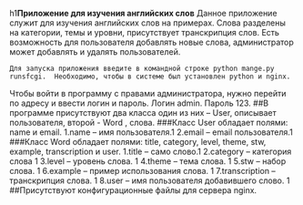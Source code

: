 h1**Приложение для изучения английских слов**
	Данное приложение служит для изучения английских слов на примерах. Слова разделены на категории, темы и уровни, присутствует транскрипция слов. Есть возможность для пользователя добавлять новые слова, администратор может добавлять и удалять пользователей.
	
	Для запуска приложения введите в командной строке python mange.py runsfcgi.  Необходимо, чтобы в системе был установлен python и nginx.
	
Чтобы войти в программу с правами администратора, нужно перейти по адресу  и ввести логин и пароль. Логин   admin. Пароль  123.
##В программе присутствуют два класса один из них – User, описывает пользователя, второй - Word , слова.
###Класс User обладает полями: name и email.
1.name – имя пользователя.1
2.email – email пользователя.1
###Класс Word обладает полями: title, category, level, theme, stw, example, transcription и user.
1.title – само слово.1
2.category – категория слова 1
3.level – уровень слова. 1
4.theme – тема слова. 1
5.stw – набор слова. 1
6.example – пример использования слова. 1
7.transcription – транскрипция слова. 1
8.user – имя пользователя добавившего слово. 1
##Присутствуют конфигурационные файлы для сервера nginx.
